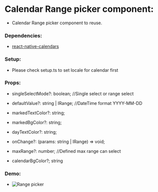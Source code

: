 # Calendar Range picker component:
 - Calendar Range picker component to reuse.

### Dependencies:
 - [react-native-calendars](https://github.com/wix/react-native-calendars)

### Setup: 
 - Please check setup.ts to set locale for calendar first

### Props:
 - singleSelectMode?: boolean; //Single select or range select

 - defaultValue?: string | IRange; //DateTime format YYYY-MM-DD

 - markedTextColor?: string;

 - markedBgColor?: string;

 - dayTextColor?: string;

 - onChange?: (params: string | IRange) => void;

 - maxRange?: number; //Defined max range can select

 - calendarBgColor?; string
 

### Demo:
 - ![Range picker](https://i.imgur.com/fmGCdFx.gif)




